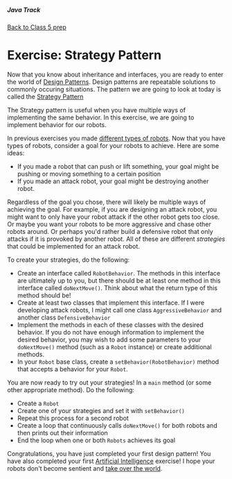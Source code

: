 ##### Java Track

[Back to Class 5 prep](../../class5-prep)


# Exercise: Strategy Pattern

Now that you know about inheritance and interfaces, you are ready to enter the world of [Design Patterns](https://sourcemaking.com/design_patterns). Design patterns are repeatable solutions to commonly occuring situations. The pattern we are going to look at today is called the [Strategy Pattern](https://sourcemaking.com/design_patterns/strategy)

The Strategy pattern is useful when you have multiple ways of implementing the same behavior. In this exercise, we are going to implement behavior for our robots.

In previous exercises you made [different types of robots](../robot-diversification). Now that you have types of robots, consider a goal for your robots to achieve. Here are some ideas:

* If you made a robot that can push or lift something, your goal might be pushing or moving something to a certain position
* If you made an attack robot, your goal might be destroying another robot.

Regardless of the goal you chose, there will likely be multiple ways of achieving the goal. For example, if you are designing an attack robot, you might want to only have your robot attack if the other robot gets too close. Or maybe you want your robots to be more aggressive and chase other robots around. Or perhaps you'd rather build a defensive robot that only attacks if it is provoked by another robot. All of these are different *strategies* that could be implemented for an attack robot.

To create your strategies, do the following:

* Create an interface called `RobotBehavior`. The methods in this interface are ultimately up to you, but there should be at least one method in this interface called `doNextMove()`. Think about what the return type of this method should be!
* Create at least two classes that implement this interface. If I were developing attack robots, I might call one class `AggressiveBehavior` and another class `DefensiveBehavior`
* Implement the methods in each of these classes with the desired behavior. If you do not have enough information to implement the desired behavior, you may wish to add some parameters to your `doNextMove()` method (such as a `Robot` instance) or create additional methods.
* In your `Robot` base class, create a `setBehavior(RobotBehavior)` method that accepts a behavior for your `Robot`.

You are now ready to try out your strategies! In a `main` method (or some other appropriate method). Do the following:

* Create a `Robot`
* Create one of your strategies and set it with `setBehavior()`
* Repeat this process for a second robot
* Create a loop that continuously calls `doNextMove()` for both robots and then prints out their information
* End the loop when one or both `Robots` achieves its goal

Congratulations, you have just completed your first design pattern! You have also completed your first [Artificial Intelligence](https://en.wikipedia.org/wiki/Artificial_intelligence) exercise! I hope your robots don't become sentient and [take over the world](https://www.youtube.com/watch?v=TQs3gVobcfg).